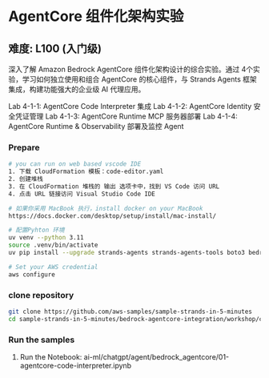 # AgentCore 组件化架构实验

## 难度: L100 (入门级)

深入了解 Amazon Bedrock AgentCore 组件化架构设计的综合实验。通过 4个实验，学习如何独立使用和组合 AgentCore 的核心组件，与 Strands Agents 框架集成，构建功能强大的企业级 AI 代理应用。

Lab 4-1-1: AgentCore Code Interpreter 集成
Lab 4-1-2: AgentCore Identity 安全凭证管理
Lab 4-1-3: AgentCore Runtime MCP 服务器部署
Lab 4-1-4: AgentCore Runtime & Observability 部署及监控 Agent

### Prepare
```bash
# you can run on web based vscode IDE
1. 下载 CloudFormation 模板：code-editor.yaml
2. 创建堆栈
3. 在 CloudFormation 堆栈的 输出 选项卡中，找到 VS Code 访问 URL
4. 点击 URL 链接访问 Visual Studio Code IDE

# 如果你采用 MacBook 执行，install docker on your MacBook
https://docs.docker.com/desktop/setup/install/mac-install/

# 配置Pyhton 环境
uv venv --python 3.11
source .venv/bin/activate
uv pip install --upgrade strands-agents strands-agents-tools boto3 bedrock-agentcore bedrock-agentcore-starter-toolkit ddgs mcp playwright

# Set your AWS credential
aws configure
```

### clone repository
```bash
git clone https://github.com/aws-samples/sample-strands-in-5-minutes
cd sample-strands-in-5-minutes/bedrock-agentcore-integration/workshop/cn
```

### Run the samples
1. Run the Notebook: ai-ml/chatgpt/agent/bedrock_agentcore/01-agentcore-code-interpreter.ipynb